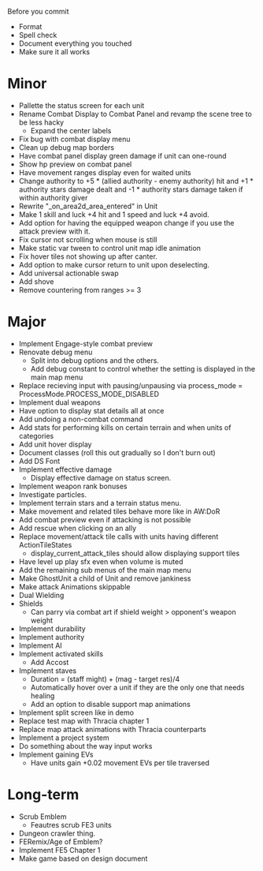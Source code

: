 Before you commit
* Format
* Spell check
* Document everything you touched
* Make sure it all works

# Minor
* Pallette the status screen for each unit
* Rename Combat Display to Combat Panel and revamp the scene tree to be less hacky
	* Expand the center labels
* Fix bug with combat display menu
* Clean up debug map borders
* Have combat panel display green damage if unit can one-round
* Show hp preview on combat panel
* Have movement ranges display even for waited units
* Change authority to +5 * (allied authority - enemy authority) hit and
+1 * authority stars damage dealt and -1 * authority stars damage taken if within authority giver
* Rewrite "_on_area2d_area_entered" in Unit
* Make 1 skill and luck +4 hit and 1 speed and luck +4 avoid.
* Add option for having the equipped weapon change if you use the attack preview with it.
* Fix cursor not scrolling when mouse is still
* Make static var tween to control unit map idle animation
* Fix hover tiles not showing up after canter.
* Add option to make cursor return to unit upon deselecting.
* Add universal actionable swap
* Add shove
* Remove countering from ranges >= 3

# Major
* Implement Engage-style combat preview
* Renovate debug menu
	* Split into debug options and the others.
	* Add debug constant to control whether the setting is displayed in the main map menu
* Replace recieving input with pausing/unpausing via process_mode = ProcessMode.PROCESS_MODE_DISABLED
* Implement dual weapons
* Have option to display stat details all at once
* Add undoing a non-combat command
* Add stats for performing kills on certain terrain and when units of categories
* Add unit hover display
* Document classes (roll this out gradually so I don't burn out)
* Add DS Font
* Implement effective damage
	* Display effective damage on status screen.
* Implement weapon rank bonuses
* Investigate particles.
* Implement terrain stars and a terrain status menu.
* Make movement and related tiles behave more like in AW:DoR
* Add combat preview even if attacking is not possible
* Add rescue when clicking on an ally
* Replace movement/attack tile calls with units having different ActionTileStates
	* display_current_attack_tiles should allow displaying support tiles
* Have level up play sfx even when volume is muted
* Add the remaining sub menus of the main map menu
* Make GhostUnit a child of Unit and remove jankiness
* Make attack Animations skippable
* Dual Wielding
* Shields
	* Can parry via combat art if shield weight > opponent's weapon weight
* Implement durability
* Implement authority
* Implement AI
* Implement activated skills
	* Add Accost
* Implement staves
	* Duration = (staff might) + (mag - target res)/4
	* Automatically hover over a unit if they are the only one that needs healing
	* Add an option to disable support map animations
* Implement split screen like in demo
* Replace test map with Thracia chapter 1
* Replace map attack animations with Thracia counterparts
* Implement a project system
* Do something about the way input works
* Implement gaining EVs
	* Have units gain +0.02 movement EVs per tile traversed

# Long-term
* Scrub Emblem
	* Feautres scrub FE3 units
* Dungeon crawler thing.
* FERemix/Age of Emblem?
* Implement FE5 Chapter 1
* Make game based on design document
